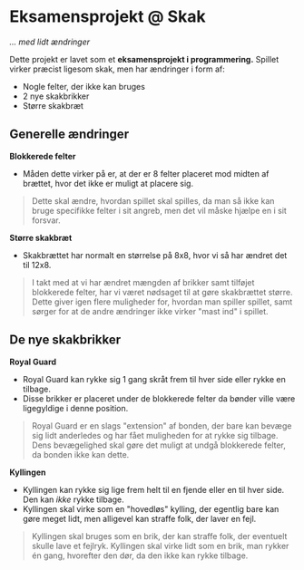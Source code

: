 # Eksamensprojekt @ Skak
_... med lidt ændringer_

Dette projekt er lavet som et **eksamensprojekt i programmering.**
Spillet virker præcist ligesom skak, men har ændringer i form af:
* Nogle felter, der ikke kan bruges
* 2 nye skakbrikker
* Større skakbræt

## Generelle ændringer

**Blokkerede felter**
* Måden dette virker på er, at der er 8 felter placeret mod midten af brættet, hvor det ikke er muligt at placere sig.
> Dette skal ændre, hvordan spillet skal spilles, da man så ikke kan bruge specifikke felter i sit angreb, men det vil måske hjælpe en i sit forsvar.


**Større skakbræt**
* Skakbrættet har normalt en størrelse på 8x8, hvor vi så har ændret det til 12x8.
> I takt med at vi har ændret mængden af brikker samt tilføjet blokkerede felter, har vi været nødsaget til at gøre skakbrættet større. Dette giver igen flere muligheder for, hvordan man spiller spillet, samt sørger for at de andre ændringer ikke virker "mast ind" i spillet.
 
## De nye skakbrikker

**Royal Guard**
* Royal Guard kan rykke sig 1 gang skråt frem til hver side eller rykke en tilbage.
* Disse brikker er placeret under de blokkerede felter da bønder ville være ligegyldige i denne position.
> Royal Guard er en slags "extension" af bonden, der bare kan bevæge sig lidt anderledes og har fået muligheden for at rykke sig tilbage. Dens bevægelighed skal gøre det muligt at undgå blokkerede felter, da bonden ikke kan dette.


**Kyllingen**
* Kyllingen kan rykke sig lige frem helt til en fjende eller en til hver side. Den kan _ikke_ rykke tilbage.
* Kyllingen skal virke som en "hovedløs" kylling, der egentlig bare kan gøre meget lidt, men alligevel kan straffe folk, der laver en fejl. 
> Kyllingen skal bruges som en brik, der kan straffe folk, der eventuelt skulle lave et fejlryk. Kyllingen skal virke lidt som en brik, man rykker én gang, hvorefter den dør, da  den ikke kan rykke tilbage.
